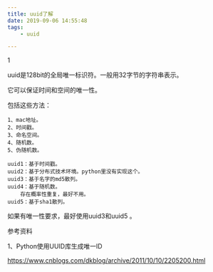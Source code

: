 ```yaml
---
title: uuid了解
date: 2019-09-06 14:55:48
tags:
	- uuid

---
```


1

uuid是128bit的全局唯一标识符。一般用32字节的字符串表示。

它可以保证时间和空间的唯一性。

包括这些方法：

```
1、mac地址。
2、时间戳。
3、命名空间。
4、随机数。
5、伪随机数。
```

```
uuid1：基于时间戳。
uuid2：基于分布式技术环境。python里没有实现这个。
uuid3：基于名字的md5散列。
uuid4：基于随机数。
	存在概率性重复，最好不用。
uuid5：基于sha1散列。
```

如果有唯一性要求，最好使用uuid3和uuid5 。



参考资料

1、Python使用UUID库生成唯一ID

https://www.cnblogs.com/dkblog/archive/2011/10/10/2205200.html

